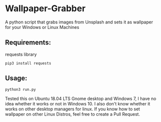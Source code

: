 # Wallpaper-Grabber
A python script that grabs images from Unsplash and sets it as wallpaper for your Windows or Linux Machines

## Requirements:
requests library
```
pip3 install requests
```

## Usage:
```
python3 run.py
```

Tested this on Ubuntu 18.04 LTS Gnome desktop and Windows 7, I have no idea whether it works or not in Windows 10. I also don't know whether it works on other desktop managers for linux.
If you know how to set wallpaper on other Linux Distros, feel free to create a Pull Request.
